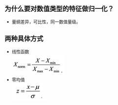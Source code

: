 ## 为什么要对数值类型的特征做归一化？
+ 量纲差异，可比性，同一数值量级。

## 两种具体方式
+ 线性函数<br>
![线性归一化](./img/normal_min_max.png)
+ 零均值<br>
![零均值归一化](./img/normal_zero.png)
